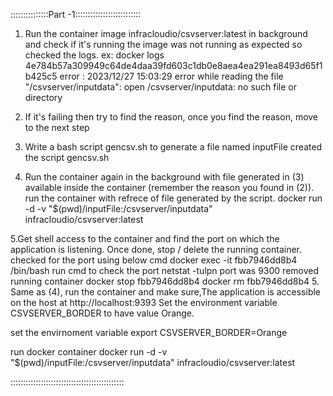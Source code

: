:::::::::::::::Part -1::::::::::::::::::::::::::

1. Run the container image infracloudio/csvserver:latest in background and check if it's running
    the image was not running as expected so checked the logs.
      ex: docker logs 4e784b57a309949c64de4daa39fd603c1db0e8aea4ea291ea8493d65f1b425c5
      error : 2023/12/27 15:03:29 error while reading the file "/csvserver/inputdata": open /csvserver/inputdata: no such file or directory
2. If it's failing then try to find the reason, once you find the reason, move to the next step

3. Write a bash script gencsv.sh to generate a file named inputFile
     created the script gencsv.sh 

4. Run the container again in the background with file generated in (3) available inside the container (remember the reason you found in (2)).
     run the container with refrece of file generated by the script.
       docker run -d -v "$(pwd)/inputFile:/csvserver/inputdata" infracloudio/csvserver:latest

5.Get shell access to the container and find the port on which the application is listening. Once done, stop / delete the running container.
     checked for the port using below cmd
       docker exec -it fbb7946dd8b4 /bin/bash
     run cmd to check the port 
       netstat -tulpn 
     port was 9300
     removed running container
       docker stop fbb7946dd8b4
       docker rm fbb7946dd8b4
5. Same as (4), run the container and make sure,The application is accessible on the host at http://localhost:9393 Set the environment variable CSVSERVER_BORDER to have value Orange.

   set the envirnoment variable
      export CSVSERVER_BORDER=Orange
   
   run docker container
      docker run -d -v "$(pwd)/inputFile:/csvserver/inputdata" infracloudio/csvserver:latest

:::::::::::::::::::::::::::::::::::::::::::::

